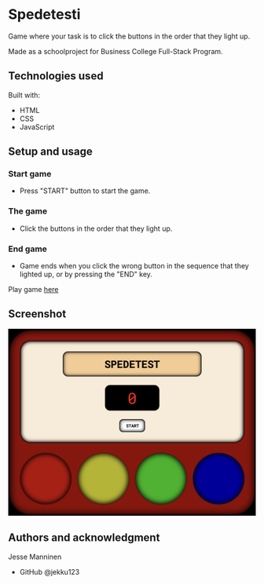 # Spedetesti

Game where your task is to click the buttons in the order that they light up.

Made as a schoolproject for Business College Full-Stack Program.

## Technologies used

Built with:

- HTML
- CSS
- JavaScript

## Setup and usage

### Start game

- Press "START" button to start the game.

### The game

- Click the buttons in the order that they light up.

### End game

- Game ends when you click the wrong button in the sequence that they lighted up, or by pressing the "END" key.

Play game [here](https://public.bc.fi/s2300208/speedgame/)

## Screenshot

![screenshot](screenshot.png)

## Authors and acknowledgment

Jesse Manninen

- GitHub @jekku123
